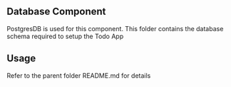 ## Database Component
PostgresDB is used for this component. This folder contains the database schema required to setup the Todo App

## Usage
Refer to the parent folder README.md for details